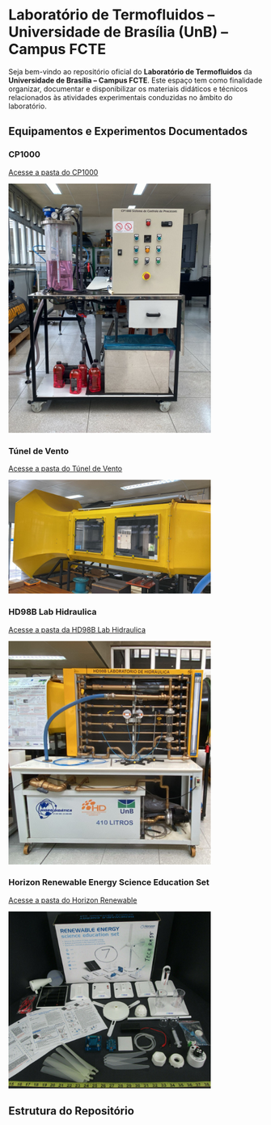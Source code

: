 # Laboratório de Termofluidos – Universidade de Brasília (UnB) – Campus FCTE

Seja bem-vindo ao repositório oficial do **Laboratório de Termofluidos** da **Universidade de Brasília – Campus FCTE**. Este espaço tem como finalidade organizar, documentar e disponibilizar os materiais didáticos e técnicos relacionados às atividades experimentais conduzidas no âmbito do laboratório.


## Equipamentos e Experimentos Documentados

### CP1000
[Acesse a pasta do  CP1000](https://github.com/Jonas-Oliveira-Git/LabTermoFCTE/tree/main/CP1000)

<img src="https://github.com/Jonas-Oliveira-Git/LabTermoFCTE/raw/main/CP1000/FIG-CP1000/cp100-visao-frontal.jpg" alt="Visão frontal do CP1000" width="400"/>

### Túnel de Vento


[Acesse a pasta do Túnel de Vento](https://github.com/Jonas-Oliveira-Git/LabTermoFCTE/tree/main/HD98B_Lab_Hidraulica)

<img src="https://github.com/Jonas-Oliveira-Git/LabTermoFCTE/raw/main/TunelVento/FIG-Tunel_Vento/tunelvento-foto.jpg" alt="Foto do Túnel de Vento" width="400"/>



### HD98B Lab Hidraulica

[Acesse a pasta da HD98B Lab Hidraulica](https://github.com/Jonas-Oliveira-Git/LabTermoFCTE/tree/main/TunelVento)

<img src="https://github.com/Jonas-Oliveira-Git/LabTermoFCTE/raw/main/HD98B_Lab_Hidraulica/FIG-HD98B_Lab_Hidraulica/HD98B-Foto.jpg" alt="Foto do equipamento HD98B" width="400"/>



### Horizon Renewable Energy Science Education Set


[Acesse a pasta do  Horizon Renewable](https://github.com/Jonas-Oliveira-Git/LabTermoFCTE/tree/main/TunelVento)

<img src="https://github.com/Jonas-Oliveira-Git/LabTermoFCTE/raw/main/HorizonSet/FIG-HorizonSet/horizon.jpg" alt="Imagem HorizonSet" width="400"/>


## Estrutura do Repositório

